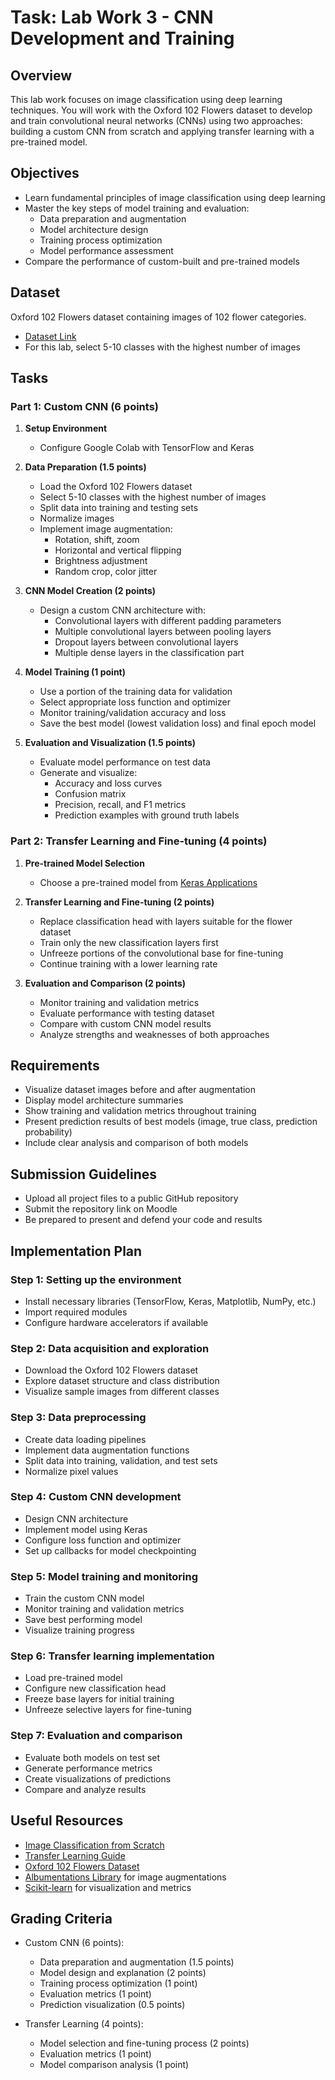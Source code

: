 # Task: Lab Work 3 - CNN Development and Training

## Overview
This lab work focuses on image classification using deep learning techniques. You will work with the Oxford 102 Flowers dataset to develop and train convolutional neural networks (CNNs) using two approaches: building a custom CNN from scratch and applying transfer learning with a pre-trained model.

## Objectives
- Learn fundamental principles of image classification using deep learning
- Master the key steps of model training and evaluation:
  - Data preparation and augmentation
  - Model architecture design
  - Training process optimization
  - Model performance assessment
- Compare the performance of custom-built and pre-trained models

## Dataset
Oxford 102 Flowers dataset containing images of 102 flower categories.
- [Dataset Link](https://www.robots.ox.ac.uk/~vgg/data/flowers/102/)
- For this lab, select 5-10 classes with the highest number of images

## Tasks

### Part 1: Custom CNN (6 points)

1. **Setup Environment**
   - Configure Google Colab with TensorFlow and Keras

2. **Data Preparation (1.5 points)**
   - Load the Oxford 102 Flowers dataset
   - Select 5-10 classes with the highest number of images
   - Split data into training and testing sets
   - Normalize images
   - Implement image augmentation:
     - Rotation, shift, zoom
     - Horizontal and vertical flipping
     - Brightness adjustment
     - Random crop, color jitter

3. **CNN Model Creation (2 points)**
   - Design a custom CNN architecture with:
     - Convolutional layers with different padding parameters
     - Multiple convolutional layers between pooling layers
     - Dropout layers between convolutional layers
     - Multiple dense layers in the classification part

4. **Model Training (1 point)**
   - Use a portion of the training data for validation
   - Select appropriate loss function and optimizer
   - Monitor training/validation accuracy and loss
   - Save the best model (lowest validation loss) and final epoch model

5. **Evaluation and Visualization (1.5 points)**
   - Evaluate model performance on test data
   - Generate and visualize:
     - Accuracy and loss curves
     - Confusion matrix
     - Precision, recall, and F1 metrics
     - Prediction examples with ground truth labels

### Part 2: Transfer Learning and Fine-tuning (4 points)

1. **Pre-trained Model Selection**
   - Choose a pre-trained model from [Keras Applications](https://keras.io/api/applications/)

2. **Transfer Learning and Fine-tuning (2 points)**
   - Replace classification head with layers suitable for the flower dataset
   - Train only the new classification layers first
   - Unfreeze portions of the convolutional base for fine-tuning
   - Continue training with a lower learning rate

3. **Evaluation and Comparison (2 points)**
   - Monitor training and validation metrics
   - Evaluate performance with testing dataset
   - Compare with custom CNN model results
   - Analyze strengths and weaknesses of both approaches

## Requirements
- Visualize dataset images before and after augmentation
- Display model architecture summaries
- Show training and validation metrics throughout training
- Present prediction results of best models (image, true class, prediction probability)
- Include clear analysis and comparison of both models

## Submission Guidelines
- Upload all project files to a public GitHub repository
- Submit the repository link on Moodle
- Be prepared to present and defend your code and results

## Implementation Plan

### Step 1: Setting up the environment
- Install necessary libraries (TensorFlow, Keras, Matplotlib, NumPy, etc.)
- Import required modules
- Configure hardware accelerators if available

### Step 2: Data acquisition and exploration
- Download the Oxford 102 Flowers dataset
- Explore dataset structure and class distribution
- Visualize sample images from different classes

### Step 3: Data preprocessing
- Create data loading pipelines
- Implement data augmentation functions
- Split data into training, validation, and test sets
- Normalize pixel values

### Step 4: Custom CNN development
- Design CNN architecture
- Implement model using Keras
- Configure loss function and optimizer
- Set up callbacks for model checkpointing

### Step 5: Model training and monitoring
- Train the custom CNN model
- Monitor training and validation metrics
- Save best performing model
- Visualize training progress

### Step 6: Transfer learning implementation
- Load pre-trained model
- Configure new classification head
- Freeze base layers for initial training
- Unfreeze selective layers for fine-tuning

### Step 7: Evaluation and comparison
- Evaluate both models on test set
- Generate performance metrics
- Create visualizations of predictions
- Compare and analyze results

## Useful Resources
- [Image Classification from Scratch](https://keras.io/examples/vision/image_classification_from_scratch/)
- [Transfer Learning Guide](https://keras.io/guides/transfer_learning/)
- [Oxford 102 Flowers Dataset](https://www.robots.ox.ac.uk/~vgg/data/flowers/102/)
- [Albumentations Library](https://albumentations.ai/) for image augmentations
- [Scikit-learn](https://scikit-learn.org/) for visualization and metrics

## Grading Criteria
- Custom CNN (6 points):
  - Data preparation and augmentation (1.5 points)
  - Model design and explanation (2 points)
  - Training process optimization (1 point)
  - Evaluation metrics (1 point)
  - Prediction visualization (0.5 points)

- Transfer Learning (4 points):
  - Model selection and fine-tuning process (2 points)
  - Evaluation metrics (1 point)
  - Model comparison analysis (1 point)

